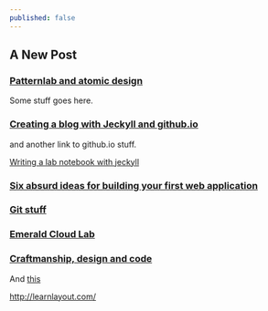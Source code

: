 ```yaml
---
published: false
---
```

## A New Post

### [Patternlab and atomic design](http://patternlab.io/)
Some stuff goes here.

### [Creating a blog with Jeckyll and github.io](https://jekyllrb.com/)
and another link to github.io stuff.

[Writing a lab notebook with jeckyll](http://www.carlboettiger.info/README.html)

### [Six absurd ideas for building your first web application](https://medium.freecodecamp.com/6-absurd-ideas-for-building-your-first-web-application-24afca35e519#.9ei51v8ix)

### [Git stuff](http://ponderomatics.com/)

### [Emerald Cloud Lab](http://emeraldcloudlab.com/)

### [Craftmanship, design and code](https://medium.freecodecamp.com/craftsmanship-design-and-code-6d93eba3e7fe#.me835v80w)

And [this](https://designschool.canva.com/blog/50-meticulous-style-guides-every-startup-see-launching/)

http://learnlayout.com/
